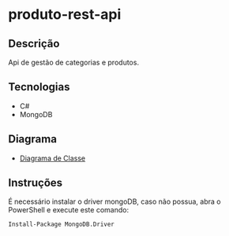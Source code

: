 # produto-rest-api

## Descrição
Api de gestão de categorias e produtos.

## Tecnologias
* C#
* MongoDB

## Diagrama
* [Diagrama de Classe](https://i.imgur.com/H7j6uLG.jpeg)

## Instruções
É necessário instalar o driver mongoDB, caso não possua, abra o PowerShell e execute este comando:
```
Install-Package MongoDB.Driver
```
